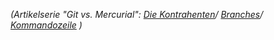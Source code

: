 
*(Artikelserie "Git vs. Mercurial":
[Die Kontrahenten](/Git/2012/08/07/git-vs-mercurial)/
[Branches](/Git/2012/08/25/git-vs-mercurial-teil-1-branches)/
[Kommandozeile](/Git/2012/09/19/git-vs-mercurial---kommandozeile)
)*
